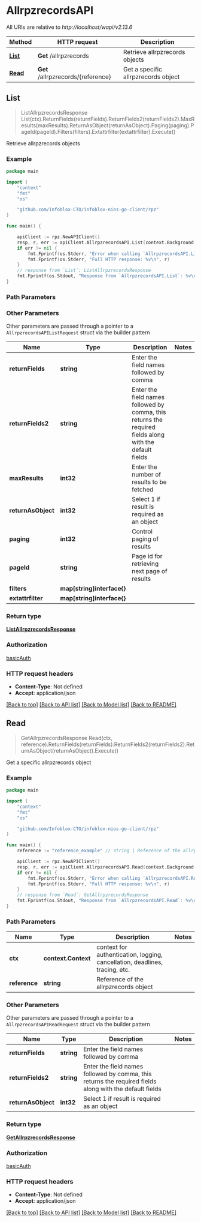 # AllrpzrecordsAPI

All URIs are relative to *http://localhost/wapi/v2.13.6*

Method | HTTP request | Description
------------- | ------------- | -------------
[**List**](AllrpzrecordsAPI.md#List) | **Get** /allrpzrecords | Retrieve allrpzrecords objects
[**Read**](AllrpzrecordsAPI.md#Read) | **Get** /allrpzrecords/{reference} | Get a specific allrpzrecords object



## List

> ListAllrpzrecordsResponse List(ctx).ReturnFields(returnFields).ReturnFields2(returnFields2).MaxResults(maxResults).ReturnAsObject(returnAsObject).Paging(paging).PageId(pageId).Filters(filters).Extattrfilter(extattrfilter).Execute()

Retrieve allrpzrecords objects



### Example

```go
package main

import (
	"context"
	"fmt"
	"os"

	"github.com/Infoblox-CTO/infoblox-nios-go-client/rpz"
)

func main() {

	apiClient := rpz.NewAPIClient()
	resp, r, err := apiClient.AllrpzrecordsAPI.List(context.Background()).Execute()
	if err != nil {
		fmt.Fprintf(os.Stderr, "Error when calling `AllrpzrecordsAPI.List``: %v\n", err)
		fmt.Fprintf(os.Stderr, "Full HTTP response: %v\n", r)
	}
	// response from `List`: ListAllrpzrecordsResponse
	fmt.Fprintf(os.Stdout, "Response from `AllrpzrecordsAPI.List`: %v\n", resp)
}
```

### Path Parameters



### Other Parameters

Other parameters are passed through a pointer to a `AllrpzrecordsAPIListRequest` struct via the builder pattern


Name | Type | Description  | Notes
------------- | ------------- | ------------- | -------------
**returnFields** | **string** | Enter the field names followed by comma | 
**returnFields2** | **string** | Enter the field names followed by comma, this returns the required fields along with the default fields | 
**maxResults** | **int32** | Enter the number of results to be fetched | 
**returnAsObject** | **int32** | Select 1 if result is required as an object | 
**paging** | **int32** | Control paging of results | 
**pageId** | **string** | Page id for retrieving next page of results | 
**filters** | **map[string]interface{}** |  | 
**extattrfilter** | **map[string]interface{}** |  | 

### Return type

[**ListAllrpzrecordsResponse**](ListAllrpzrecordsResponse.md)

### Authorization

[basicAuth](../README.md#basicAuth)

### HTTP request headers

- **Content-Type**: Not defined
- **Accept**: application/json

[[Back to top]](#) [[Back to API list]](../README.md#documentation-for-api-endpoints)
[[Back to Model list]](../README.md#documentation-for-models)
[[Back to README]](../README.md)


## Read

> GetAllrpzrecordsResponse Read(ctx, reference).ReturnFields(returnFields).ReturnFields2(returnFields2).ReturnAsObject(returnAsObject).Execute()

Get a specific allrpzrecords object



### Example

```go
package main

import (
	"context"
	"fmt"
	"os"

	"github.com/Infoblox-CTO/infoblox-nios-go-client/rpz"
)

func main() {
	reference := "reference_example" // string | Reference of the allrpzrecords object

	apiClient := rpz.NewAPIClient()
	resp, r, err := apiClient.AllrpzrecordsAPI.Read(context.Background(), reference).Execute()
	if err != nil {
		fmt.Fprintf(os.Stderr, "Error when calling `AllrpzrecordsAPI.Read``: %v\n", err)
		fmt.Fprintf(os.Stderr, "Full HTTP response: %v\n", r)
	}
	// response from `Read`: GetAllrpzrecordsResponse
	fmt.Fprintf(os.Stdout, "Response from `AllrpzrecordsAPI.Read`: %v\n", resp)
}
```

### Path Parameters


Name | Type | Description  | Notes
------------- | ------------- | ------------- | -------------
**ctx** | **context.Context** | context for authentication, logging, cancellation, deadlines, tracing, etc.
**reference** | **string** | Reference of the allrpzrecords object | 

### Other Parameters

Other parameters are passed through a pointer to a `AllrpzrecordsAPIReadRequest` struct via the builder pattern


Name | Type | Description  | Notes
------------- | ------------- | ------------- | -------------
**returnFields** | **string** | Enter the field names followed by comma | 
**returnFields2** | **string** | Enter the field names followed by comma, this returns the required fields along with the default fields | 
**returnAsObject** | **int32** | Select 1 if result is required as an object | 

### Return type

[**GetAllrpzrecordsResponse**](GetAllrpzrecordsResponse.md)

### Authorization

[basicAuth](../README.md#basicAuth)

### HTTP request headers

- **Content-Type**: Not defined
- **Accept**: application/json

[[Back to top]](#) [[Back to API list]](../README.md#documentation-for-api-endpoints)
[[Back to Model list]](../README.md#documentation-for-models)
[[Back to README]](../README.md)

